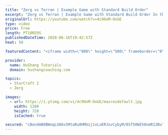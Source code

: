 ```yaml
---
title: "Zerg vs Terran | Example Game with Standard Build Order"
excerpt: "Zerg vs Terran | Example Game with Standard Build Order In this guide we learn how to defend early Terran attacks.  Coaching -------------------------------------------------------------------------- Interested in Starcraft lessons? Check out my website! I would love to help you improve and reach your"
originalUrl: https://youtube.com/watch?v=4c9OoM-OoGE
type: video
price: Free
length: PT10M29S
publishedDateTime: 2020-06-16T19:42:57Z
heat: 50

featuredContent: "<iframe width=\"800\" height=\"500\" frameborder=\"0\" src=\"https://www.youtube.com/embed/4c9OoM-OoGE\" allow=\"accelerometer; autoplay; encrypted-media; gyroscope; picture-in-picture\" allowfullscreen></iframe>"

provider:
  name: HuShang Tutorials
  domain: hushangcoaching.com

topics:
  - StarCraft 2
  - Zerg

images:
  - url: https://i.ytimg.com/vi/4c9OoM-OoGE/maxresdefault.jpg
    width: 1280
    height: 720
    isCached: true

secured: "cBondmB8BWoqLXA6vSMtaRu0HMUzj1vLxERJxvCybyM/8Sf50WIh8nmR12BuTXDHVgFmD4pm2b7ykTnCsIx76AC3RdYRt084myBMr51NcG6AhuE1wuN0T0oz+cG66c9zcZhQ9OdE5LWDP/GwXeRLgKq6HdGemwblHBbGyOHRM/3PhMgZCptW7IbSBqZLlln7OO2CWDQHMAM3Tw2q2mnhWxiMdMGrZoR7VzQwXuJu9yNCiK63ZV7/qjbxKzWh7QsN41TPW5JoTsEVcD0VrBzRku5/HXdOk+I8C3g1zONhbSK0lRCkMhnmMY6/o62iikVOzcHl/GtcGbUVPWGpmE+fBdnhP1O27JvpqjvWiFsEwfwpP2kNimSLZ4mkKwohWGqzuptAw/56FiV4o++0Fatdj/CB1XvUoqO+m9NY1X5Djds=;WRDvWd2jlyL6SwmC0vt/YA=="
---
```


